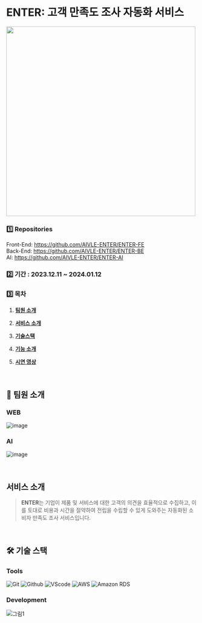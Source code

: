 # ENTER: 고객 만족도 조사 자동화 서비스
<img width="500" src="https://github.com/undervi/ENTER/assets/95211722/81e15cf8-a9bd-4d93-9e31-dfe13ee59d4c" />
<br/>

### 1️⃣ Repositories
Front-End: https://github.com/AIVLE-ENTER/ENTER-FE<br/>
Back-End: https://github.com/AIVLE-ENTER/ENTER-BE<br/>
AI: https://github.com/AIVLE-ENTER/ENTER-AI<br/>

### 2️⃣ 기간 : 2023.12.11 ~ 2024.01.12<br/>

### 3️⃣ 목차

1. [**팀원 소개**](#team)
   
2. [**서비스 소개**](#service)

3. [**기술스택**](#stacks)

4. [**기능 소개**](#func)

5. [**시연 영상**](#testing)

<br />


<div id="team">
   
  ## 🧏 팀원 소개
  ### WEB
  ![image](https://github.com/undervi/ENTER/assets/95211722/135d5b1d-80b9-4d74-9def-65cf9af932a6)
  ### AI
  ![image](https://github.com/undervi/ENTER/assets/95211722/72cd0497-e859-47b8-8bee-87b0308e1f3a)
  
</div><br />

<div id="service">
   
  ## 서비스 소개
  ><b>ENTER</b>는 기업이 제품 및 서비스에 대한 고객의 의견을 효율적으로 수집하고, 이를 토대로 비용과 시간을 절약하여 전립을 수립할 수 있게 도와주는 자동화된 소비자 만족도 조사 서비스입니다.
</div><br/>

<div id="stacks">

  ## 🛠️ 기술 스택
  ### Tools
  ![Git](https://img.shields.io/badge/Git-F05032?style=for-the-badge&logo=Git&logoColor=white)
  ![Github](https://img.shields.io/badge/GitHub-181717?style=for-the-badge&logo=GitHub&logoColor=white)
  ![VScode](https://img.shields.io/badge/Visual%20Studio%20Code-007ACC?style=for-the-badge&logo=VisualStudioCode&logoColor=white)
  ![AWS](https://img.shields.io/badge/aws-232F3E?style=for-the-badge&logo=amazonaws&logoColor=white)
  ![Amazon RDS](https://img.shields.io/badge/amazon%20Rds-527FFF?style=for-the-badge&logo=amazonRds&logoColor=white)
   <br/>
  
  ### Development
  ![그림1](https://github.com/undervi/ENTER/assets/95211722/b937cd30-1b07-4410-94ee-da1814a5ff9e)
  
</div><br />
